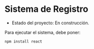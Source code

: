 <h1> Sistema de Registro</h1>

- Estado del proyecto: En construcción.

Para ejecutar el sistema, debe poner:

```npm install react```

